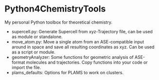 # Python4ChemistryTools
My personal Python toolbox for theoretical chemistry.

- supercell.py: Generate Supercell from xyz-Trajectory file, can be used as module or standalone.
- move_atom.py: Move a single atom from an ASE-compatible input around in space and save all resulting coordinates as xyz. Can be used as a script or module.
- geometryAnalyzer: Some functions for geometric analysis of ASE-format molecules and trajectories. Copy functions into your code or import the file.
- plams_defaults: Options for PLAMS to work on clusters.
